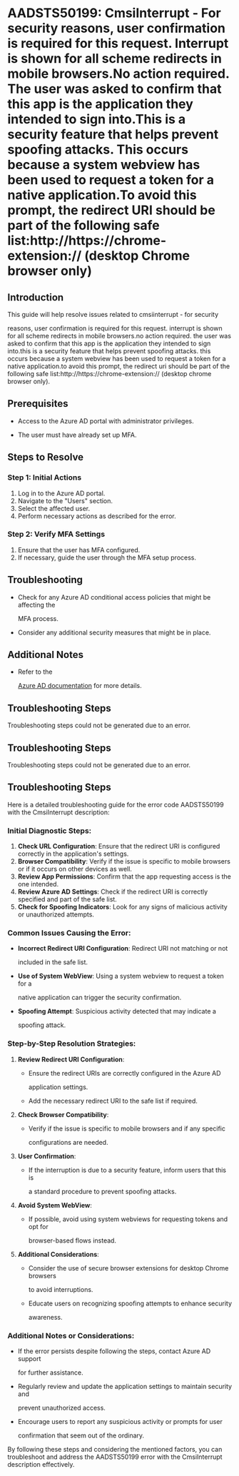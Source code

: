 # AADSTS50199: CmsiInterrupt - For security reasons, user confirmation is required for this request. Interrupt is shown for all scheme redirects in mobile browsers.No action required. The user was asked to confirm that this app is the application they intended to sign into.This is a security feature that helps prevent spoofing attacks. This occurs because a system webview has been used to request a token for a native application.To avoid this prompt, the redirect URI should be part of the following safe list:http://https://chrome-extension:// (desktop Chrome browser only)


## Introduction

This guide will help resolve issues related to cmsiinterrupt - for security

reasons, user confirmation is required for this request. interrupt is shown for
all scheme redirects in mobile browsers.no action required. the user was asked
to confirm that this app is the application they intended to sign into.this is a
security feature that helps prevent spoofing attacks. this occurs because a
system webview has been used to request a token for a native application.to
avoid this prompt, the redirect uri should be part of the following safe
list:http://https://chrome-extension:// (desktop chrome browser only).


## Prerequisites


* Access to the Azure AD portal with administrator privileges.

* The user must have already set up MFA.


## Steps to Resolve


### Step 1: Initial Actions

1. Log in to the Azure AD portal.
2. Navigate to the "Users" section.
3. Select the affected user.
4. Perform necessary actions as described for the error.


### Step 2: Verify MFA Settings

1. Ensure that the user has MFA configured.
2. If necessary, guide the user through the MFA setup process.


## Troubleshooting


* Check for any Azure AD conditional access policies that might be affecting the

  MFA process.

* Consider any additional security measures that might be in place.


## Additional Notes


* Refer to the

  [Azure AD 
documentation](https://learn.microsoft.com/en-us/azure/active-directory/)
  for more details.


## Troubleshooting Steps

Troubleshooting steps could not be generated due to an error.


## Troubleshooting Steps

Troubleshooting steps could not be generated due to an error.


## Troubleshooting Steps

Here is a detailed troubleshooting guide for the error code AADSTS50199 with the
CmsiInterrupt description:


### Initial Diagnostic Steps:

1. **Check URL Configuration**: Ensure that the redirect URI is configured
   correctly in the application's settings.
2. **Browser Compatibility**: Verify if the issue is specific to mobile browsers
   or if it occurs on other devices as well.
3. **Review App Permissions**: Confirm that the app requesting access is the one
   intended.
4. **Review Azure AD Settings**: Check if the redirect URI is correctly
   specified and part of the safe list.
5. **Check for Spoofing Indicators**: Look for any signs of malicious activity
   or unauthorized attempts.


### Common Issues Causing the Error:


* **Incorrect Redirect URI Configuration**: Redirect URI not matching or not

  included in the safe list.

* **Use of System WebView**: Using a system webview to request a token for a

  native application can trigger the security confirmation.

* **Spoofing Attempt**: Suspicious activity detected that may indicate a

  spoofing attack.


### Step-by-Step Resolution Strategies:

1. **Review Redirect URI Configuration**:

   * Ensure the redirect URIs are correctly configured in the Azure AD

     application settings.
   * Add the necessary redirect URI to the safe list if required.

2. **Check Browser Compatibility**:

   * Verify if the issue is specific to mobile browsers and if any specific

     configurations are needed.

3. **User Confirmation**:

   * If the interruption is due to a security feature, inform users that this is

     a standard procedure to prevent spoofing attacks.

4. **Avoid System WebView**:

   * If possible, avoid using system webviews for requesting tokens and opt for

     browser-based flows instead.

5. **Additional Considerations**:
   * Consider the use of secure browser extensions for desktop Chrome browsers

     to avoid interruptions.
   * Educate users on recognizing spoofing attempts to enhance security

     awareness.


### Additional Notes or Considerations:


* If the error persists despite following the steps, contact Azure AD support

  for further assistance.

* Regularly review and update the application settings to maintain security and

  prevent unauthorized access.

* Encourage users to report any suspicious activity or prompts for user

  confirmation that seem out of the ordinary.

By following these steps and considering the mentioned factors, you can
troubleshoot and address the AADSTS50199 error with the CmsiInterrupt
description effectively.
